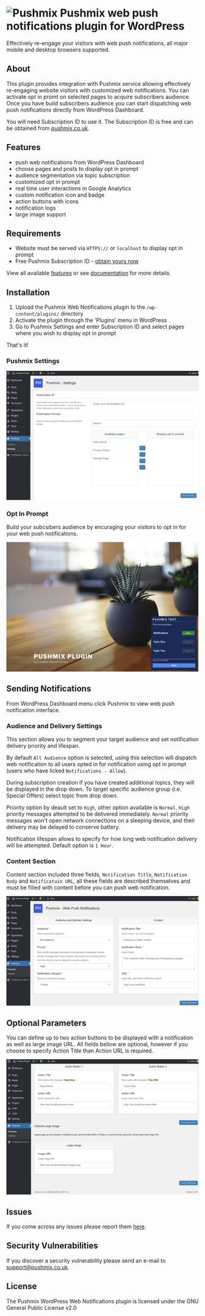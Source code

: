 # ![Pushmix](https://www.pushmix.co.uk/media/favicons/favicon-32x32.png) Pushmix web push notifications plugin for WordPress

Effectively re-engage your visitors with web push notifications, all major mobile and desktop browsers supported.

## About

This plugin provides integration with Pushmix service allowing effectively re-engaging website visitors with customized web notifications. You can activate opt in promt on selected pages to acquire subscribers audience. Once you have build subscribers audience you can start dispatching web push notifications directly from WordPress Dashboard. 

You will need Subscription ID to use it. The Subscription ID is free and can be obtained from [pushmix.co.uk](https://www.pushmix.co.uk).

## Features
* push web notifications from WordPress Dashboard
* choose pages and posts to display opt in prompt
* audience segmentation via topic subscription 
* customized opt in prompt
* real time user interactions in Google Analytics
* custom notification icon and badge
* action buttons with icons
* notification logs
* large image support


## Requirements
* Website must be served via `HTTPS://` or `localhost` to display opt in prompt
* Free Pushmix Subscription ID - [obtain yours now](https://dash.pushmix.co.uk/register)

View all available [features](https://www.pushmix.co.uk/features) or see [documentation](https://www.pushmix.co.uk/docs) for more details.


## Installation

1. Upload the Pushmix Web Notifications plugin to the `/wp-content/plugins/` directory
2. Activate the plugin through the 'Plugins' menu in WordPress
3. Go to Pushmix Settings and enter Subscription ID and select pages where you wish to display opt in prompt

That's it!

### Pushmix Settings

![alt text](https://raw.githubusercontent.com/pushmix/wordpress-web-notifications/master/assets/screenshot-1.png "Pushmix plugin settings")


### Opt In Prompt

Build your subcsibers audience by encuraging your visitors to opt in for your web push notifications.

![alt text](https://raw.githubusercontent.com/pushmix/wordpress-web-notifications/master/assets/screenshot-4.png "Pushmix opt in prompt")

## Sending Notifications
From WordPress Dashboard menu click Pushmix to view web push notification interface.

### Audience and Delivery Settings
This section allows you to segment your target audience and set notification delivery priority and lifespan.

By default `All Audience` option is selected, using this selection will dispatch web notification to all users opted in for notification using opt in prompt (users who have licked `Notifications - Allow`).

During subscription creation if you have created additional topics, they will be displayed in the drop down. To target specific audience group (i.e. Special Offers) select topic from drop down.

Priority option by deault set to `High`, other option available is `Normal`.
`High` priority messages attempted to be delivered immediately. `Normal` priority messages won't open network connections on a sleeping device, and their delivery may be delayed to conserve battery.

Notification lifespan allows to specify for how long web notification delivery will be attempted. Default option is `1 Hour`.

### Content Section
Content section included three fields, `Notification Title`, `Notification Body` and `Notificatuin URL`, all these fields are described themselves and must be filled with content before you can push web notification.

![alt text](https://raw.githubusercontent.com/pushmix/wordpress-web-notifications/master/assets/screenshot-2.png "Notification Audience an Content")

## Optional Parameters
You can define up to two action buttons to be displayed with a notification as well as large image URL. All fields bellow are optional, however if you choose to specify Action Title than Action URL is required.

![alt text](https://raw.githubusercontent.com/pushmix/wordpress-web-notifications/master/assets/screenshot-3.png "Optional Parameters")

## Issues
If you come across any issues please report them [here](https://github.com/pushmix/wordpress-web-notifications/issues).

## Security Vulnerabilities
If you discover a security vulnerability please send an e-mail to support@pushmix.co.uk. 

## License
The Pushmix WordPress Web Notifications plugin is licensed under the GNU General Public License v2.0